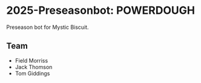 # 2025-Preseasonbot: POWERDOUGH
Preseason bot for Mystic Biscuit. 

## Team
- Field Morriss
- Jack Thomson
- Tom Giddings
